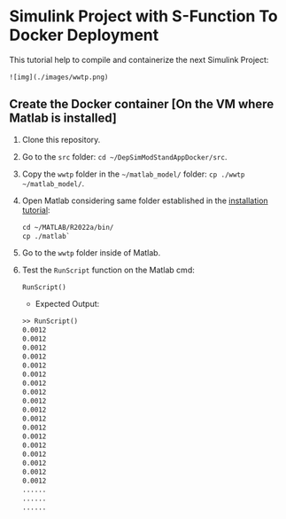 # Simulink Project with S-Function To Docker Deployment

This tutorial help to compile and containerize the next Simulink Project:

    ![img](./images/wwtp.png)

## Create the Docker container **[On the VM where Matlab is installed]**

1. Clone this repository.
2. Go to the `src` folder: `cd ~/DepSimModStandAppDocker/src`.
3. Copy the `wwtp` folder in the `~/matlab_model/` folder: `cp ./wwtp ~/matlab_model/`.
4. Open Matlab considering same folder established in the [installation tutorial](./MatlabOnLinux.md):

    ```console
    cd ~/MATLAB/R2022a/bin/
    cp ./matlab`
    ```

5. Go to the `wwtp` folder inside of Matlab.
6. Test the `RunScript` function on the Matlab cmd:

    ```console
    RunScript()
    ```

    - Expected Output:

    ```console
    >> RunScript()
    0.0012
    0.0012
    0.0012
    0.0012
    0.0012
    0.0012
    0.0012
    0.0012
    0.0012
    0.0012
    0.0012
    0.0012
    0.0012
    0.0012
    0.0012
    0.0012
    0.0012
    0.0012
    ......
    ......
    ......
    ```
